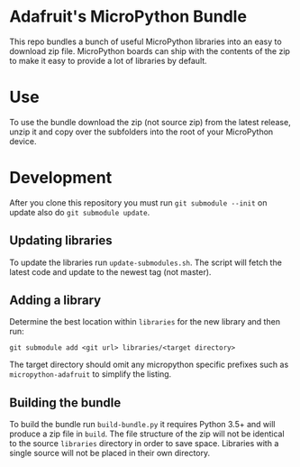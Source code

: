 # Adafruit's MicroPython Bundle
This repo bundles a bunch of useful MicroPython libraries into an easy to
download zip file. MicroPython boards can ship with the contents of the zip to
make it easy to provide a lot of libraries by default.

# Use
To use the bundle download the zip (not source zip) from the latest release,
unzip it and copy over the subfolders into the root of your MicroPython device.

# Development

After you clone this repository you must run `git submodule --init` on update
also do `git submodule update`.

## Updating libraries
To update the libraries run `update-submodules.sh`. The script will fetch the
latest code and update to the newest tag (not master).

## Adding a library
Determine the best location within `libraries` for the new library and then run:

    git submodule add <git url> libraries/<target directory>

The target directory should omit any micropython specific prefixes such as
`micropython-adafruit` to simplify the listing.

## Building the bundle
To build the bundle run `build-bundle.py` it requires Python 3.5+ and will
produce a zip file in `build`. The file structure of the zip will not be
identical to the source `libraries` directory in order to save space. Libraries
with a single source will not be placed in their own directory.
